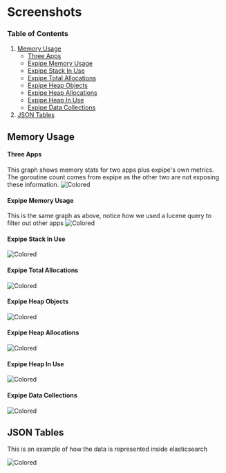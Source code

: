 # Screenshots

### Table of Contents

1. [Memory Usage](#memory-usage)
    * [Three Apps](#three-apps)
    * [Expipe Memory Usage](#expipe-memory-usage)
    * [Expipe Stack In Use](#expipe-stack-in-use)
    * [Expipe Total Allocations](#expipe-total-allocations)
    * [Expipe Heap Objects](#expipe-heap-objects)
    * [Expipe Heap Allocations](#expipe-heap-allocations)
    * [Expipe Heap In Use](#expipe-heap-in-use)
    * [Expipe Data Collections](#expipe-data-collections)
2. [JSON Tables](#json-tables)

## Memory Usage

#### Three Apps
This graph shows memory stats for two apps plus expipe's own metrics. The goroutine count comes from expipe as the other two are not exposing these information.
![Colored](http://i.imgur.com/gTPOCsD.png)

#### Expipe Memory Usage
This is the same graph as above, notice how we used a lucene query to filter out other apps
![Colored](http://i.imgur.com/6U2hxlp.png)

#### Expipe Stack In Use
![Colored](http://i.imgur.com/F28MWZY.png)

#### Expipe Total Allocations
![Colored](http://i.imgur.com/Tig1k8t.png)

#### Expipe Heap Objects
![Colored](http://i.imgur.com/s8p9br0.png)

#### Expipe Heap Allocations
![Colored](http://i.imgur.com/U6XEqah.png)

#### Expipe Heap In Use
![Colored](http://i.imgur.com/I1yY3kN.png)

#### Expipe Data Collections

![Colored](http://i.imgur.com/XcjlwlB.png)

## JSON Tables

This is an example of how the data is represented inside elasticsearch

![Colored](http://i.imgur.com/waal9cu.png)
